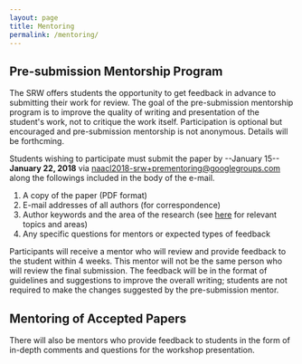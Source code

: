 ```yaml
---
layout: page
title: Mentoring
permalink: /mentoring/
---
```


## Pre-submission Mentorship Program

The SRW offers students the opportunity to get feedback in advance to submitting their work for review. The goal of the pre-submission mentorship program is to improve the quality of writing and presentation of the student's work, not to critique the work itself. Participation is optional but encouraged and pre-submission mentorship is not anonymous. Details will be forthcming. 

Students wishing to participate must submit the paper by --January 15-- **January 22, 2018** via [naacl2018-srw+prementoring@googlegroups.com](mailto:naacl2018-srw+prementoring@googlegroups.com) along the followings included in the body of the e-mail. 

1. A copy of the paper (PDF format)
1. E-mail addresses of all authors (for correspondence)
1. Author keywords and the area of the research (see [here](http://naacl2018.org/call_for_paper.html) for relevant topics and areas)
1. Any specific questions for mentors or expected types of feedback

Participants will receive a mentor who will review and provide feedback to the student within 4 weeks. This mentor will not be the same person who will review the final submission. The feedback will be in the format of guidelines and suggestions to improve the overall writing; students are not required to make the changes suggested by the pre-submission mentor.

## Mentoring of Accepted Papers

There will also be mentors who provide feedback to students in the form of in-depth comments and questions for the workshop presentation. 

